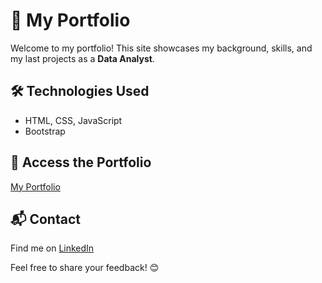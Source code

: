 # 🎨 My Portfolio

Welcome to my portfolio!
This site showcases my background, skills, and 
my last projects as a **Data Analyst**.

## 🛠️ Technologies Used

- HTML, CSS, JavaScript
- Bootstrap 

## 🔗 Access the Portfolio

[My Portfolio](https://driixdata.github.io/)

## 📬 Contact

Find me on [LinkedIn](https://www.linkedin.com/in/c3dr1c/) 


Feel free to share your feedback! 😊

